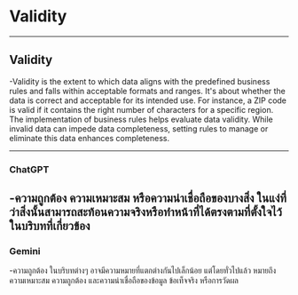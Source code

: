 # **Validity**

---

## **Validity**
 -Validity is the extent to which data aligns with the predefined business rules and falls within acceptable formats and ranges. It's about whether the data is correct and acceptable for its intended use. For instance, a ZIP code is valid if it contains the right number of characters for a specific region. 
  The implementation of business rules helps evaluate data validity. While invalid data can impede data completeness, setting rules to manage or eliminate this data enhances completeness.

---

### ChatGPT
 -ความถูกต้อง ความเหมาะสม หรือความน่าเชื่อถือของบางสิ่ง ในแง่ที่ว่าสิ่งนั้นสามารถสะท้อนความจริงหรือทำหน้าที่ได้ตรงตามที่ตั้งใจไว้ในบริบทที่เกี่ยวข้อง
 --
### Gemini
 -ความถูกต้อง ในบริบทต่างๆ อาจมีความหมายที่แตกต่างกันไปเล็กน้อย แต่โดยทั่วไปแล้ว หมายถึง ความเหมาะสม ความถูกต้อง และความน่าเชื่อถือของข้อมูล ข้อเท็จจริง หรือการวัดผล
